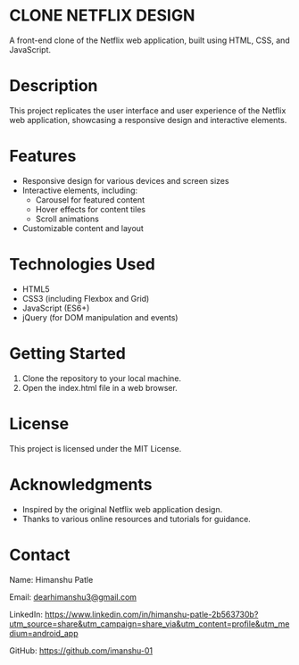 # CLONE NETFLIX DESIGN

A front-end clone of the Netflix web application, built using HTML, CSS, and JavaScript.

# Description

This project replicates the user interface and user experience of the Netflix web application, showcasing a responsive design and interactive elements.

# Features

- Responsive design for various devices and screen sizes
- Interactive elements, including:
    - Carousel for featured content
    - Hover effects for content tiles
    - Scroll animations
- Customizable content and layout

# Technologies Used

- HTML5
- CSS3 (including Flexbox and Grid)
- JavaScript (ES6+)
- jQuery (for DOM manipulation and events)

# Getting Started

1. Clone the repository to your local machine.
2. Open the index.html file in a web browser.

# License

This project is licensed under the MIT License.

# Acknowledgments

- Inspired by the original Netflix web application design.
- Thanks to various online resources and tutorials for guidance.

# Contact
 Name: Himanshu Patle
 
 Email: dearhimanshu3@gmail.com 
 
 LinkedIn: https://www.linkedin.com/in/himanshu-patle-2b563730b?utm_source=share&utm_campaign=share_via&utm_content=profile&utm_medium=android_app 
 
 GitHub: https://github.com/imanshu-01 
